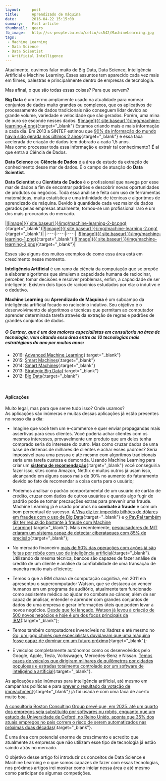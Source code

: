 ```yaml
---
layout:     post
title:      Aprendizado de máquina
date:       2016-04-22 15:15:00
summary:    Fist article
thumbnail:  gears
fb_image:   http://cs-people.bu.edu/celiu/cs542/MachineLearning.jpg
tags:
 - Machine Learning
 - Data Science
 - Data Scientist
 - Artificial Intelligence
---
```

Atualmente, ouvimos falar muito de Big Data, Data Science, Inteligência Artificial e Machine Learning.
Esses assuntos tem aparecido cada vez mais em filmes, palestras e principalmente dentro de empresas de tecnologia.

Mas afinal, o que são todas essas coisas? Para que servem?

**Big Data** é um termo amplamente usado na atualidade para nomear conjuntos de dados muito grandes ou complexos, que os aplicativos de processamento de dados tradicionais não conseguem lidar devido ao grande volume, variedade e velocidade que são gerados.
Porém, uma mina de ouro se esconde nesses dados.
[![image]({{ site.baseurl }}/img/machine-learning-4.png)](http://temas.folha.uol.com.br/futuro-digital/consumo-e-sociedade/big-data-torna-possivel-que-empresas-e-governos-prevejam-o-futuro.shtml){:target="_blank"}
Estamos criando mais e mais informação a cada dia. Em 2013 a SINTEF estimou que [90% da informação do mundo havia sido gerada nos últimos 2 anos](https://www.sciencedaily.com/releases/2013/05/130522085217.htm){:target="_blank"} e essa taxa acelerada de criação de dados tem dobrado a cada 1,5 anos.
<br>Mas como processar toda essa informação e extrair tal conhecimento? É aí que entra a Ciência de Dados.

**Data Science** ou **Ciência de Dados** é a área de estudo da extração de conhecimento desse mar de dados. É o campo de atuação do **Data Scientist**.

**Data Scientist** ou **Cientista de Dados** é o profissional que navega por esse mar de dados a fim de encontrar padrões e descobrir novas oportunidades de produtos ou negócios. Toda essa análise é feita com uso de ferramentas matemáticas, muita estatística e uma infinidade de técnicas e algoritmos de aprendizado de máquina.
Devido à quantidade cada vez maior de dados gerados pelas empresas atualmente, tornou-se um profissional raro e um dos mais procurados do mercado.

|[![image]({{ site.baseurl }}/img/machine-learning-2-br.png)](http://hbrbr.com.br/cientista-de-dados-o-profissional-mais-cobicado-do-seculo-21/){:target="_blank"}|[![image]({{ site.baseurl }}/img/machine-learning-2.png)](https://hbr.org/2012/10/data-scientist-the-sexiest-job-of-the-21st-century/){:target="_blank"}|
|:---:|:---:|:---:|
|[![image]({{ site.baseurl }}/img/machine-learning-1.png)](http://www.computerworld.com/article/3025440/data-analytics/why-data-scientist-is-this-years-hottest-job.html){:target="_blank"}|[![image]({{ site.baseurl }}/img/machine-learning-3.png)](http://www.forbes.com/sites/gilpress/2015/10/21/the-number-of-data-scientists-has-doubled-over-the-last-4-years/){:target="_blank"}|

Esses são alguns dos muitos exemplos de como essa área está em crescimento nesse momento.

**Inteligência Artificial** é um ramo da ciência da computação que se propõe a elaborar algoritmos que simulem a capacidade humana de raciocinar, perceber, tomar decisões e resolver problemas, enfim, a capacidade de ser inteligente. Existem dois tipos de raciocínios estudados por ela: o indutivo e o dedutivo. 

**Machine Learning** ou **Aprendizado de Máquina** é um subcampo da inteligência artificial focado no raciocínio indutivo. Seu objetivo é o desenvolvimento de algoritmos e técnicas que permitam ao computador aprender determinada tarefa através da extração de regras e padrões de grandes conjuntos de dados.

##### O Gartner, que é um dos maiores especialistas em consultoria na área de tecnologia, vem citando essa área entre as 10 tecnologias mais estratégicas do ano por muitos anos:
* 2016: [Advanced Machine Learning](http://www.gartner.com/newsroom/id/3143521){:target="_blank"}
* 2015: [Smart Machines](http://www.gartner.com/newsroom/id/2867917){:target="_blank"}
* 2014: [Smart Machines](http://www.gartner.com/newsroom/id/2603623){:target="_blank"}
* 2013: [Strategic Big Data](http://www.gartner.com/newsroom/id/2209615){:target="_blank"}
* 2012: [Big Data](http://www.gartner.com/newsroom/id/1826214){:target="_blank"}

<br>

#### Aplicações

Muito legal, mas para que serve tudo isso? Onde usamos?<br>
As aplicações são inúmeras e muitas dessas aplicações já estão presentes no nosso dia a dia:

* Imagine que você tem um e-commerce e quer enviar propagandas mais assertivas para seus clientes. Você poderia achar clientes com os mesmos interesses, provavelmente um produto que um deles tenha comprado seria do interesse do outro. Mas como cruzar dados de uma base de dezenas de milhares de clientes e achar esses padrões? Seria impossível para uma pessoa e até mesmo com algoritmos tradicionais seria uma tarefa custosa e demorada. Usando Machine Learning para criar um [**sistema de recomendação**](http://exame.abril.com.br/revista-exame/edicoes/980/noticias/o-software-que-le-pensamento){:target="_blank"} você conseguiria fazer isso, sites como Amazon, Netflix e muitos outros já usam isso, alcançando em alguns casos mais de 30% no aumento do faturamento devido ao fato de recomendar a coisa certa para o usuário;

* Podemos analisar o padrão comportamental de um usuário de cartão de crédito, cruzar com dados de outros usuários e quando algo fugir do padrão pode se tomar precauções extras para prevenir uma fraude. Machine Learning já é usado por anos no **combate à fraude** e com um bom percentual de sucesso. [A Visa diz ter impedido bilhões de dólares em fraudes com o uso de Big Data](http://blogs.wsj.com/cio/2013/03/11/visa-says-big-data-identifies-billions-of-dollars-in-fraud/){:target="_blank"} e [o PayPal também diz ter reduzido bastante à fraude com Machine Learning](http://www.infoworld.com/article/2907877/machine-learning/how-paypal-reduces-fraud-with-machine-learning.html){:target="_blank"}. Mais recentemente, [pesquisadores do MIT criaram um sistema capaz de detectar ciberataques com 85% de precisão](http://olhardigital.uol.com.br/fique_seguro/noticia/inteligencia-artificial-ajuda-a-identificar-ciberataques/57348){:target="_blank"};

* No mercado financeiro [mais de 50% das operações com ações já são feitas por robôs com uso de inteligência artificial](http://super.abril.com.br/tecnologia/os-robos-de-wall-street){:target="_blank"}. Utilizando da mesma técnica, bancos são capazes de fazer análise de credito de um cliente e análise da confiabilidade de uma transação de maneira muito mais eficiente;

* Temos o que a IBM chama de computação cognitiva, em 2011 ela apresentou o supercomputador Watson, que se destacou ao vencer humanos em um programa de auditório, atualmente tem funcionado como assistente médico ao ajudar no combate ao câncer, além de ser capaz de analisar, entender e aprender com grandes conjuntos de dados de uma empresa e gerar informações úteis que podem levar a novos negócios. [Desde que foi lançado, Watson já levou à criação de 500 novos negócios e hoje é um dos focos principais da IBM](
http://www.bitmag.com.br/2016/02/ibm-arranca-partnerworld-com-foco-na-nuvem-analitica-e-inteligencia-artificial/){:target="_blank"};

* Temos também computadores invencíveis no Xadrez e até mesmo no [Go, um jogo chinês que especialistas duvidavam que uma máquina fosse capaz de dominar em um futuro próximo](http://veja.abril.com.br/noticia/vida-digital/computador-do-google-vence-sul-coreano-lenda-do-jogo-chines-go){:target="_blank"};

* E veículos completamente autônomos como os desenvolvidos pelo Google, Apple, Tesla, Volkswagen, Mercedes-Benz e Nissan. [Temos casos de veículos que dirigiram milhares de quilômetros por cidades populosas e estradas totalmente controlado por um software de inteligência artificial](http://startse.infomoney.com.br/portal/2015/11/17/15096/o-carro-autnomo-do-google-est-pronto-mas/){:target="_blank"}.

As aplicações são inúmeras para inteligência artificial, até mesmo em campanhas políticas e para [prever o resultado da votação de impeachment](https://www.gustavodemari.com.br/data-science-para-previsao-da-votacao-do-impeachment/){:target="_blank"} já foi usada e com uma taxa de acerto muito boa.

[A consultoria Boston Consulting Group prevê que, em 2025, até um quarto dos empregos seja substituído por softwares ou robôs, enquanto que um estudo da Universidade de Oxford, no Reino Unido, aponta que 35% dos atuais empregos no país correm o risco de serem automatizados nas próximas duas décadas](http://www.bbc.com/portuguese/noticias/2015/09/150914_profissoes_robos_lgb){:target="_blank"}.

É uma área com potencial enorme de crescimento e acredito que atualmente as empresas que não utilizam esse tipo de tecnologia já estão saindo atrás no mercado.

O objetivo desse artigo foi introduzir os conceitos de Data Science e Machine Learning e o que somos capazes de fazer com essas tecnologias, nos próximos artigos irei mostrar como iniciar nessa área e até mesmo como participar de algumas competições.
